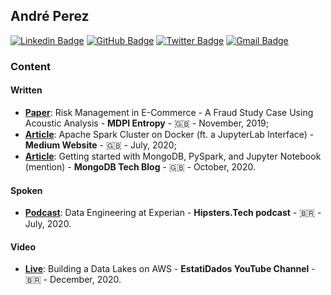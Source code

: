 ## André Perez

[![Linkedin Badge](https://img.shields.io/badge/-Andre%20Perez-blue?style=flat-square&logo=linkedin&logoColor=white)](https://www.linkedin.com/in/andremarcosperez)
[![GitHub Badge](https://img.shields.io/badge/-Andre%20Perez-black?style=flat-square&logo=github&logoColor=white)](https://github.com/andre-marcos-perez)
[![Twitter Badge](https://img.shields.io/badge/-dekoperez-1da1f2?style=flat-square&logo=twitter&logoColor=white)](mailto:andre.marcos.perez@gmail.com)
[![Gmail Badge](https://img.shields.io/badge/-andre.marcos.perez@gmail.com-c14438?style=flat-square&logo=gmail&logoColor=white)](https://twitter.com/dekoperez)

### Content

#### Written

 - **[Paper](https://www.mdpi.com/1099-4300/21/11/1087)**: Risk Management in E-Commerce - A Fraud Study Case Using Acoustic Analysis - **MDPI Entropy** - :uk: - November, 2019;
 - **[Article](https://towardsdatascience.com/apache-spark-cluster-on-docker-ft-a-juyterlab-interface-418383c95445)**: Apache Spark Cluster on Docker (ft. a JupyterLab Interface) - **Medium Website** - :uk: - July, 2020;
 - **[Article](https://www.mongodb.com/blog/post/getting-started-with-mongodb-pyspark-and-jupyter-notebook)**: Getting started with MongoDB, PySpark, and Jupyter Notebook (mention) - **MongoDB Tech Blog** - :uk: - October, 2020.

#### Spoken

 - **[Podcast](https://hipsters.tech/engenharia-de-dados-na-serasa-experian-hipsters-on-the-road-37/)**: Data Engineering at Experian - **Hipsters.Tech podcast** - :brazil: - July, 2020.

#### Video

 - **[Live](https://www.youtube.com/watch?v=Knh6gLOGn3w&feature=youtu.be)**: Building a Data Lakes on AWS - **EstatiDados YouTube Channel** - :brazil: - December, 2020.
